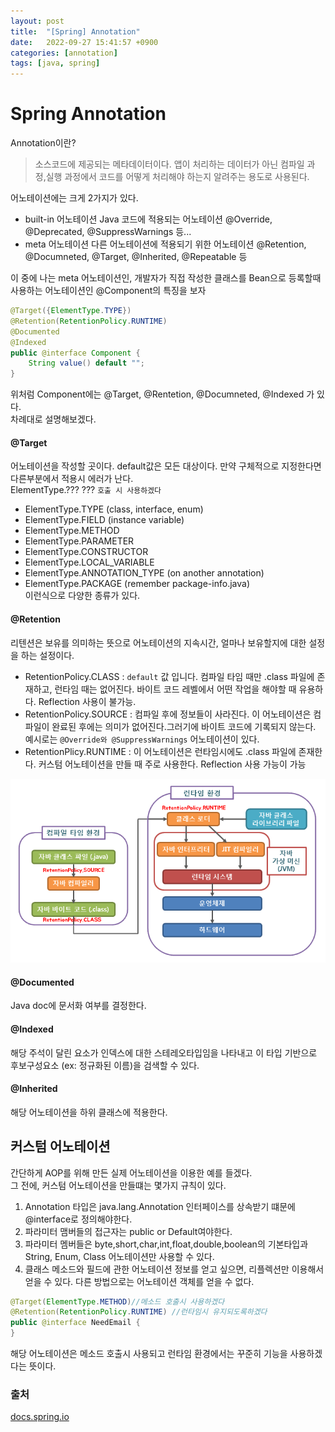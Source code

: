 ```yaml
---
layout: post
title:  "[Spring] Annotation"
date:   2022-09-27 15:41:57 +0900
categories: [annotation]
tags: [java, spring]
---
```


# Spring Annotation
Annotation이란?
> 소스코드에 제공되는 메타데이터이다. 앱이 처리하는 데이터가 아닌 컴파일 과정,실행 과정에서 코드를 어떻게 처리해야 하는지 알려주는 용도로 사용된다.   
   
   
어노테이션에는 크게 2가지가 있다. 
- built-in 어노테이션
    Java 코드에 적용되는 어노테이션
    @Override, @Deprecated, @SuppressWarnings 등...
- meta 어노테이션
    다른 어노테이션에 적용되기 위한 어노테이션
    @Retention, @Documneted, @Target, @Inherited, @Repeatable 등  

이 중에 나는 meta 어노테이션인, 개발자가 직접 작성한 클래스를 Bean으로 등록할때 사용하는 어노테이션인 @Component의 특징을 보자
```java
@Target({ElementType.TYPE})
@Retention(RetentionPolicy.RUNTIME)
@Documented
@Indexed
public @interface Component {
    String value() default "";
}
```
위처럼 Component에는 @Target, @Rentetion, @Documneted, @Indexed 가 있다.  
차례대로 설명해보겠다.  
#### @Target
어노테이션을 작성할 곳이다. default값은 모든 대상이다. 만약 구체적으로 지정한다면 다른부분에서 적용시 에러가 난다.   
ElementType.??? ??? `호출 시 사용하겠다`
- ElementType.TYPE (class, interface, enum)  
- ElementType.FIELD (instance variable)  
- ElementType.METHOD 
- ElementType.PARAMETER  
- ElementType.CONSTRUCTOR  
- ElementType.LOCAL_VARIABLE  
- ElementType.ANNOTATION_TYPE (on another annotation)  
- ElementType.PACKAGE (remember package-info.java)  
이런식으로 다양한 종류가 있다.
  
#### @Retention 
리텐션은 보유를 의미하는 뜻으로 어노테이션의 지속시간, 얼마나 보유할지에 대한 설정을 하는 설정이다.
- RetentionPolicy.CLASS : `default` 값 입니다. 컴파일 타임 때만 .class 파일에 존재하고, 런타임 때는 없어진다. 바이트 코드 레벨에서 어떤 작업을 해야할 때 유용하다. Reflection 사용이 불가능.
- RetentionPolicy.SOURCE : 컴파일 후에 정보들이 사라진다. 이 어노테이션은 컴파일이 완료된 후에는 의미가 없어진다.그러기에 바이트 코드에 기록되지 않는다. 예시로는 `@Override와 @SuppressWarnings` 어노테이션이 있다.
- RetentionPlicy.RUNTIME : 이 어노테이션은 런타임시에도 .class 파일에 존재한다. 커스텀 어노테이션을 만들 때 주로 사용한다. Reflection 사용 가능이 가능  
<img src="https://github.com/mskim0425/mskim0425.github.io/blob/main/images/java/javacompiler.png?raw=true">

#### @Documented 
Java doc에 문서화 여부를 결정한다.  
#### @Indexed
해당 주석이 달린 요소가 인덱스에 대한 스테레오타입임을 나타내고 이 타입 기반으로 후보구성요소 (ex: 정규화된 이름)을 검색할 수 있다.
#### @Inherited 
해당 어노테이션을 하위 클래스에 적용한다.  

## 커스텀 어노테이션
간단하게 AOP를 위해 만든 실제 어노테이션을 이용한 예를 들겠다.  
그 전에, 커스텀 어노테이션을 만들떄는 몇가지 규칙이 있다.  
1. Annotation 타입은 java.lang.Annotation 인터페이스를 상속받기 떄문에 @interface로 정의해야한다.
2. 파라미터 맴버들의 접근자는 public or Default여야한다.
3. 파라미터 멤버들은 byte,short,char,int,float,double,boolean의 기본타입과 String, Enum, Class 어노테이션만 사용할 수 있다.
4. 클래스 메소드와 필드에 관한 어노테이션 정보를 얻고 싶으면, 리플렉션만 이용해서 얻을 수 있다. 다른 방법으로는 어노테이션 객체를 얻을 수 없다.
    
```java
@Target(ElementType.METHOD)//메소드 호출시 사용하겠다
@Retention(RetentionPolicy.RUNTIME) //런타임시 유지되도록하겠다
public @interface NeedEmail {
}
```
해당 어노테이션은 메소드 호출시 사용되고 런타임 환경에서는 꾸준히 기능을 사용하겠다는 뜻이다.  



### 출처  
[docs.spring.io](https://docs.spring.io/spring-framework/docs/current/javadoc-api/org/springframework/stereotype/package-summary.html)